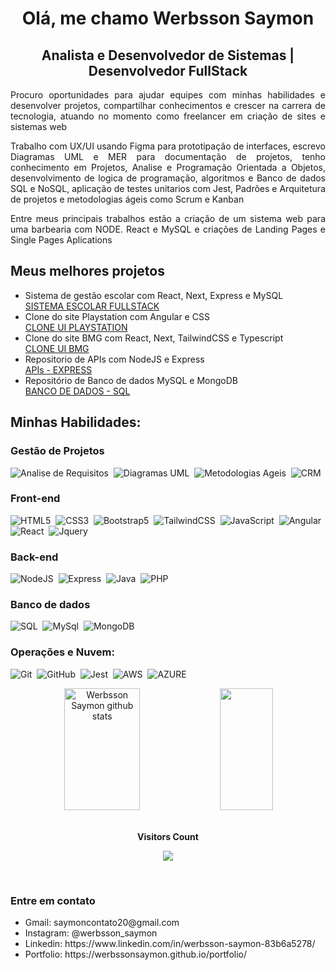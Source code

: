 <h1 align="center"><b> Olá, me chamo Werbsson Saymon </b></h1>
<h2 align="center"> Analista e Desenvolvedor de Sistemas | Desenvolvedor FullStack</h2>

<div align="justify">
  <p>Procuro oportunidades para ajudar equipes com minhas habilidades e desenvolver projetos, compartilhar conhecimentos e crescer na carrera de tecnologia, atuando no momento como freelancer em criação de sites e sistemas web </p>
  <p>Trabalho com UX/UI usando Figma para prototipação de interfaces, escrevo Diagramas UML e MER para documentação de projetos, tenho conhecimento em Projetos, Analise e Programação Orientada a Objetos, desenvolvimento de logica de programação, algoritmos e Banco de dados SQL e NoSQL, aplicação de testes unitarios com Jest, Padrões e Arquitetura de projetos e metodologias ágeis como Scrum e Kanban</p>
  <p>Entre meus principais trabalhos estão a criação de um sistema web para uma barbearia com NODE. React e MySQL e criações de Landing Pages e Single Pages Aplications</p>
</div>

## Meus melhores projetos

- Sistema de gestão escolar com React, Next, Express e MySQL <br>
[SISTEMA ESCOLAR FULLSTACK](https://github.com/WerbssonSaymon/next-sistema-escolar-fullstack) 
- Clone do site Playstation com Angular e CSS <br>
[CLONE UI PLAYSTATION](https://angular-psn-store-clone-beta.vercel.app/)
- Clone do site BMG com React, Next, TailwindCSS e Typescript <br>
[CLONE UI BMG](https://next-bmg-clone.vercel.app/)
- Repositorio de APIs com NodeJS e Express <br>
[APIs - EXPRESS](https://github.com/WerbssonSaymon/APIs)
- Repositório de Banco de dados MySQL e MongoDB <br>
[BANCO DE DADOS - SQL](https://github.com/WerbssonSaymon/bancos-de-dados)

## Minhas Habilidades:

### Gestão de Projetos
![Analise de Requisitos](https://img.shields.io/badge/Analise_de_Requisitos-0769AD?style=for-the-badge&logo=azure&logoColor=white)&nbsp;
![Diagramas UML](https://img.shields.io/badge/Diagramas_UML-0769AD?style=for-the-badge&logo=azure&logoColor=white)&nbsp;
![Metodologias Ageis](https://img.shields.io/badge/Metodologias_Ageis-0769AD?style=for-the-badge&logo=azure&logoColor=white)&nbsp;
![CRM](https://img.shields.io/badge/CRM-0769AD?style=for-the-badge&logo=azure&logoColor=white)&nbsp;

### Front-end
![HTML5](https://img.shields.io/badge/HTML5-E34F26?style=for-the-badge&logo=html5&logoColor=white)&nbsp;
![CSS3](https://img.shields.io/badge/CSS3-1572B6?style=for-the-badge&logo=css3&logoColor=white)&nbsp;
![Bootstrap5](https://img.shields.io/badge/Bootstrap-563D7C?style=for-the-badge&logo=bootstrap&logoColor=white)&nbsp;
![TailwindCSS](https://img.shields.io/badge/-TailwindCSS-06B6D4?style=for-the-badge&logo=tailwindcss&labelColor=06B6D4&logoColor=black)&nbsp;
![JavaScript](https://img.shields.io/badge/JavaScript-F7DF1E?style=for-the-badge&logo=javascript&logoColor=black)&nbsp;
![Angular](https://img.shields.io/badge/Angular-DD1100?style=for-the-badge&logo=angular&logoColor=white)&nbsp;
![React](https://img.shields.io/badge/-React-61DAFB?style=for-the-badge&logo=react&labelColor=61DAFB&logoColor=black)&nbsp;
![Jquery](https://img.shields.io/badge/jQuery-0769AD?style=for-the-badge&logo=jquery&logoColor=white)&nbsp;

### Back-end
![NodeJS](https://img.shields.io/badge/-Node.JS-339933?style=for-the-badge&logo=node.js&labelColor=339933&logoColor=white)&nbsp;
![Express](https://img.shields.io/badge/Express-%23333?style=for-the-badge&logo=express&logoColor=white)&nbsp;
![Java](https://img.shields.io/badge/Java-DD1100?style=for-the-badge&logo=java&labelColor=0D1117&logoColor=white)&nbsp;
![PHP](https://img.shields.io/badge/PHP-777BB4?style=for-the-badge&logo=php&logoColor=white)&nbsp;

### Banco de dados
![SQL](https://img.shields.io/badge/Sql-0769AD?style=for-the-badge&logo=sql&logoColor=white)&nbsp;
![MySql](https://img.shields.io/badge/MySQL-005C84?style=for-the-badge&logo=mysql&logoColor=white)&nbsp;
![MongoDB](https://img.shields.io/badge/MongoDB-4EA94B?style=for-the-badge&logo=mongodb&logoColor=white)&nbsp;

### Operações e Nuvem:

![Git](https://img.shields.io/badge/GIT-E44C30?style=for-the-badge&logo=git&logoColor=white)&nbsp;
![GitHub](https://img.shields.io/badge/GITHUB-%23333?style=for-the-badge&logo=github&logoColor=white)&nbsp;
![Jest](https://img.shields.io/badge/-Jest-F7DF1E?style=for-the-badge&logo=jest&labelColor=F7DF1E&logoColor=black)&nbsp;
![AWS](https://img.shields.io/badge/Aws-E44C30?style=for-the-badge&logo=aws&logoColor=white)&nbsp;
![AZURE](https://img.shields.io/badge/Azure-0769AD?style=for-the-badge&logo=azure&logoColor=white)&nbsp;

<div align="center">  
  <img width="49%" height="195px" src="https://github-readme-stats.vercel.app/api?username=WerbssonSaymon&show_icons=true&count_private=true&hide_border=true&title_color=00bfbf&icon_color=00bfbf&text_color=c9d1d9&bg_color=0d1117" alt="Werbsson Saymon github stats" /> 
  <img width="41%" height="195px" src="https://github-readme-stats.vercel.app/api/top-langs/?username=WerbssonSaymon&layout=compact&hide_border=true&title_color=00bfbf&text_color=00bfbf&bg_color=0d1117" />
</div>

<div align="center">
<br><p align="centre"><b>Visitors Count</b></p>  
<p align="center"><img align="center" src="https://profile-counter.glitch.me/{WerbssonSaymon}/count.svg" /></p> 
<br></div>

<h3>Entre em contato</h3>
<ul>
  <li>Gmail: saymoncontato20@gmail.com</li>
  <li>Instagram: @werbsson_saymon</li>
  <li>Linkedin: https://www.linkedin.com/in/werbsson-saymon-83b6a5278/</li>
  <li>Portfolio: https://werbssonsaymon.github.io/portfolio/</li> 
</ul>
